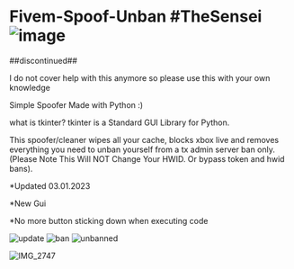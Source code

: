 # Fivem-Spoof-Unban  #TheSensei                                            ![image](https://user-images.githubusercontent.com/116701630/198017571-2b5e803e-a037-4547-8796-50d45ec2a835.png)

##discontinued##

I do not cover help with this anymore so please use this with your own knowledge 




Simple Spoofer Made with Python :)


what is tkinter? tkinter is a Standard GUI Library for Python.

This spoofer/cleaner wipes all your cache, blocks xbox live and removes everything you need to unban yourself from a tx admin server ban only. (Please Note This Will NOT Change Your HWID. Or bypass token and hwid bans).

*Updated 03.01.2023

*New Gui

*No more button sticking down when executing code



![update](https://user-images.githubusercontent.com/116701630/210186231-4073b041-be90-4baa-8df5-7cdc4774ad95.PNG)
![ban](https://user-images.githubusercontent.com/116701630/210186229-9273e289-9b3f-4239-b816-4809c744fc77.png)
![unbanned](https://user-images.githubusercontent.com/116701630/210185940-6bb3f7e9-c32c-4c17-a5f9-54d53f14c87a.PNG)

![IMG_2747](https://user-images.githubusercontent.com/116701630/198274073-41a74509-0919-4e30-a907-12bcd23a3d32.png)
